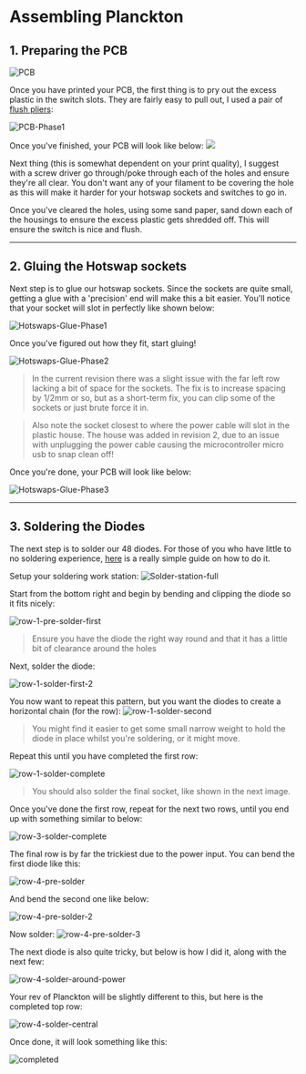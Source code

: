 # Assembling Planckton

## 1. Preparing the PCB 
![PCB](Images/Assembly/PCB-initial.jpg) 

Once you have printed your PCB, the first thing is to pry out the excess plastic in the switch slots. They are fairly easy to pull out, I used a pair of [flush pliers](https://www.aliexpress.com/item/P00337-Electrical-Wire-Cable-Cutters-Cutting-Side-Snips-Flush-Pliers-Nipper-Hand-Tools-Herramientas/32686834481.html?spm=2114.search0104.3.9.99665f6eQu8w5k&ws_ab_test=searchweb0_0,searchweb201602_5_10065_10068_10130_10547_319_317_10548_10696_10192_10190_453_10084_454_10083_10618_10307_10820_10301_10821_538_10303_537_536_10059_10884_10887_100031_321_322_10103,searchweb201603_2,ppcSwitch_0&algo_expid=9b10be04-4f9c-4a78-b933-385b893fbfa9-1&algo_pvid=9b10be04-4f9c-4a78-b933-385b893fbfa9):

![PCB-Phase1](Images/Assembly/PCB-Phase1.jpg)

Once you've finished, your PCB will look like below: 
![](Images/Assembly/PCB-Phase2.jpg)

Next thing (this is somewhat dependent on your print quality), I suggest with a screw driver go through/poke through each of the holes and ensure they're all clear. You don't want any of your filament to be covering the hole as this will make it harder for your hotswap sockets and switches to go in. 

Once you've cleared the holes, using some sand paper, sand down each of the housings to ensure the excess plastic gets shredded off. This will ensure the switch is nice and flush.

---

## 2. Gluing the Hotswap sockets
Next step is to glue our hotswap sockets. Since the sockets are quite small, getting a glue with a 'precision' end will make this a bit easier. You'll notice that your socket will slot in perfectly like shown below: 

![Hotswaps-Glue-Phase1](Images/Assembly/Hotswaps-Glue-Phase1.jpg)

Once you've figured out how they fit, start gluing!

![Hotswaps-Glue-Phase2](Images/Assembly/Hotswaps-Glue-Phase2.jpg)

> In the current revision there was a slight issue with the far left row lacking a bit of space for the sockets. The fix is to increase spacing by 1/2mm or so, but as a short-term fix, you can clip some of the sockets or just brute force it in.  

> Also note the socket closest to where the power cable will slot in the plastic house. The house was added in revision 2, due to an issue with unplugging the power cable causing the microcontroller micro usb to snap clean off!

Once you're done, your PCB will look like below:

![Hotswaps-Glue-Phase3](Images/Assembly/Hotswaps-Glue-Phase3.jpg)

---

## 3. Soldering the Diodes
The next step is to solder our 48 diodes. For those of you who have little to no soldering experience, [here](https://www.reddit.com/r/MechanicalKeyboards/comments/9h4z6x/how_to_solder_xpost_from_rcoolguides/) is a really simple guide on how to do it.

Setup your soldering work station:
![Solder-station-full](Images/Assembly/3/solder-station-full.jpg)

Start from the bottom right and begin by bending and clipping the diode so it fits nicely:

![row-1-pre-solder-first](Images/Assembly/3/row-1-pre-solder-first.jpg)

> Ensure you have the diode the right way round and that it has a little bit of clearance around the holes

Next, solder the diode:

![row-1-solder-first-2](Images/Assembly/3/row-1-solder-first-2.jpg)

You now want to repeat this pattern, but you want the diodes to create a horizontal chain (for the row):
![row-1-solder-second](Images/Assembly/3/row-1-solder-second.jpg)

> You might find it easier to get some small narrow weight to hold the diode in place whilst you're soldering, or it might move. 

Repeat this until you have completed the first row:

![row-1-solder-complete](Images/Assembly/3/row-1-solder-complete.jpg)

> You should also solder the final socket, like shown in the next image. 

Once you've done the first row, repeat for the next two rows, until you end up with something similar to below:

![row-3-solder-complete](Images/Assembly/3/row-3-solder-complete.jpg)

The final row is by far the trickiest due to the power input. You can bend the first diode like this:

![row-4-pre-solder](Images/Assembly/3/row-4-pre-solder.jpg)

And bend the second one like below:

![row-4-pre-solder-2](Images/Assembly/3/row-4-pre-solder-2.jpg)

Now solder:
![row-4-pre-solder-3](Images/Assembly/3/row-4-pre-solder-3.jpg)

The next diode is also quite tricky, but below is how I did it, along with the next few:

![row-4-solder-around-power](Images/Assembly/3/row-4-solder-around-power.jpg)

Your rev of Planckton will be slightly different to this, but here is the completed top row:

![row-4-solder-central](Images/Assembly/3/row-4-solder-central.jpg)

Once done, it will look something like this:

![completed](Images/Assembly/3/completed.jpg)